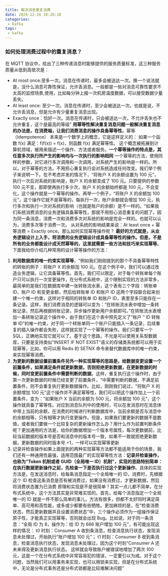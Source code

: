 ```yaml
---
title: 解决消息重复消费
date: 2024-12-16 10:26:10
categories:
 - kafka
tags: 
 - kafka
---
```


### 如何处理消费过程中的重复消息？
在 MQTT 协议中，给出了三种传递消息时能够提供的服务质量标准，这三种服务质量从低到高依次是：
-  At most once:至多一次。消息在传递时，最多会被送达一次。换一个说法就是，没什么消息可靠性保证，允许丢消息。一般都是一些对消息可靠性要求不太高的监控场景,使用，比如每分钟上报一次机房温度数据，可以接受数据少量丢失。
- At least once: 至少一次。消息在传递时，至少会被送达一次。也就是说，不允许丢消息，但是允许有少量重复消息出现。
- Exactly once：恰好一次。消息在传递时，只会被送达一次，不允许丢失也不允许重复，这个是最高的等级”
**用幂等性解决重复消息问题一般解决重复消息的办法是，在消费端，让我们消费消息的操作具备幂等性**。幂等（Idempotence） 本来是一个数学上的概念，它是这样定义的：
如果一个函数 f(x) 满足：f(f(x)) = f(x)，则函数 f(x) 满足幂等性。
这个概念被拓展到计算机领域，被用来描述一个操作、方法或者服务。**一个幂等操作的特点是，其任意多次执行所产生的影响均与一次执行的影响相同**
一个幂等的方法，使用同样的参数，对它进行多次调用和一次调用，对系统产生的影响是一样的。所以，对于幂等的方法，不用担心重复执行会对系统造成任何改变。我们举个例子来说明一下。在不考虑并发的情况下，“将账户 X 的余额设置为 100 元”，执行一次后对系统的影响是，账户 X 的余额变成了 100 元。只要提供的参数 100 元不变，那即使再执行多少次，账户 X 的余额始终都是 100 元，不会变化，这个操作就是一个幂等的操作。再举一个例子，“将账户 X 的余额加 100 元”，这个操作它就不是幂等的，每执行一次，账户余额就会增加 100 元，执行多次和执行一次对系统的影响（也就是账户的余额）是不一样的。“如果我们系统消费消息的业务逻辑具备幂等性，那就不用担心消息重复的问题了，因为同一条消息，消费一次和消费多次对系统的影响是完全一样的。也就可以认为，消费多次等于消费一次。
从对系统的影响结果来说：At least once + 幂等消费 = Exactly once。那么如何实现幂等操作呢？
**最好的方式就是，从业务逻辑设计上入手，将消费的业务逻辑设计成具备幂等性的操作。但是，不是所有的业务都能设计成天然幂等的，这里就需要一些方法和技巧来实现幂等**。
下面我给你介绍几种常用的设计幂等操作的方法：
1. **利用数据库的唯一约束实现幂等**，“例如我们刚刚提到的那个不具备幂等特性的转账的例子：将账户 X 的余额加 100 元。在这个例子中，我们可以通过改造业务逻辑，让它具备幂等性。首先，我们可以限定，对于每个转账单每个账户只可以执行一次变更操作，在分布式系统中，这个限制实现的方法非常多，最简单的是我们在数据库中建一张转账流水表，这个表有三个字段：转账单 ID、账户 ID 和变更金额，然后给转账单 ID 和账户 ID 这两个字段联合起来创建一个唯一约束，这样对于相同的转账单 ID 和账户 ID，表里至多只能存在一条记录。这样，我们消费消息的逻辑可以变为：“在转账流水表中增加一条转账记录，然后再根据转账记录，异步操作更新用户余额即可。”在转账流水表增加一条转账记录这个操作中，由于我们在这个表中预先定义了“账户 “ ID 转账单 ID”的唯一约束，对于同一个转账单同一个账户只能插入一条记录，后续重复的插入操作都会失败，这样就实现了一个幂等的操作。我们只要写一个 SQL，正确地实现它就可以了。基于这个思路，不光是可以使用关系型数据库，只要是支持类似“INSERT IF NOT EXIST”语义的存储类系统都可以用于实现幂等，比如，你可以用 Redis 的 SETNX 命令来替代数据库中的唯一约束，来实现幂等消费。
2. **为更新的数据设置前置条件另外一种实现幂等的思路是，给数据变更设置一个前置条件，如果满足条件就更新数据，否则拒绝更新数据，在更新数据的时候，同时变更前置条件中需要判断的数据**。这样，重复执行这个操作时，由于第一次更新数据的时候已经变更了前置条件，“中需要判断的数据，不满足前置条件，则不会重复执行更新数据操作。比如，刚刚我们说过，“将账户 X 的余额增加 100 元”这个操作并不满足幂等性，我们可以把这个操作加上一个前置条件，变为：“如果账户 X 当前的余额为 500 元，将余额加 100 元”，这个操作就具备了幂等性。对应到消息队列中的使用时，可以在发消息时在消息体中带上当前的余额，在消费的时候进行判断数据库中，当前余额是否与消息中的余额相等，只有相等才执行变更操作。但是，如果我们要更新的数据不是数值，或者我们要做一个比较复杂的更新操作怎么办？用什么作为前置判断条件呢？更加通用的方法是，给你的数据增加一个版本号属性，每次更数据前，比较当前数据的版本号是否和消息中的版本号一致，如果不一致就拒绝更新数据，更新数据的同时版本号 +1，一样可以实现幂等更新
3.  记录并检查操作如果上面提到的两种实现幂等方法都不能适用于你的场景，我们还有一种通用性最强，适用范围最广的实现幂等性方法：**记录并检查操作，也称为“Token 机制或者 GUID（全局唯一 ID）机制”，实现的思路特别简单：在执行数据更新操作之前，先检查一下是否执行过这个更新操作**。具体的实现方法是，在发送消息时，给每条消息指定一个全局唯一的 ID，消费时，先根据这个 ID 检查这条消息是否有被消费过，如果没有消费过，才更新数据，然后将消费状态置为已消费
原理和实现是不是很简单？其实一点儿都不简单，在分布式系统中，这个方法其实是非常难实现的。首先，给每个消息指定一个全局唯一的 ID 就是一件不那么简单的事儿，方法有很多，但都不太好同时满足简单、高可用和高性能，或多或少都要有些牺牲。更加麻烦的是，在“检查消费状态，然后更新数据并且设置消费状态”中，三个操作必须作为一组操作保证原子性，才能真正实现幂等，否则就会出现 Bug。比如说，对于同一条消息：“全局 ID 为 8，操作为：给 ID 为 666 账户增加 100 元”，有可能出现这样的情况：
t0 时刻：Consumer A 收到条消息，检查消息执行状态，发现消息未处理过，开始执行“账户增加 100 元”；
t1 时刻：Consumer B 收到条消息，检查消息执行状态，发现消息未处理过，因为这个时刻“Consumer A 还未来得及更新消息执行状态。
这样就会导致账户被错误地增加了两次 100 元，这是一个在分布式系统中非常容易犯的错误，一定要引以为戒。对于这个问题，当然我们可以用事务来实现，也可以用锁来实现，但是在分布式系统中，无论是分布式事务还是分布式锁都是比较难解决问题”


